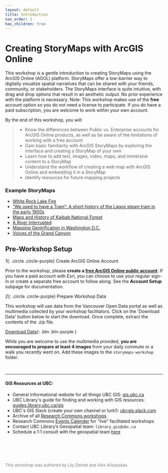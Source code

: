 ```yaml
---
layout: default
title: Introduction
nav_order: 1
has_children: true
---
```


# Creating StoryMaps with ArcGIS Online 

This workshop is a gentle introduction to creating StoryMaps using the ArcGIS Online (AGOL) platform. StoryMaps offer a low-barrier way to digitally visualize spatial narratives that can be shared with your friends, community, or stakeholders. The StoryMaps interface is quite intuitive, with drag and drop options that result in an aesthetic output. No prior experience with the platform is necessary. Note: This workshop makes use of the **free** account option so you do not need a license to participate. If you do have a paid subscription, you are welcome to work within your own account.

By the end of this workshop, you will:

> - Know the differences between Public vs. Enterprise accounts for ArcGIS Online products, as well as be aware of the limitations of working with a free account
> - Gain basic familiarity with ArcGIS StoryMaps by exploring the interface and creating a StoryMap of your own
> - Learn how to add text, images, video, maps, and immersive content to a StoryMap
> - Understand the workflow of creating a web map with ArcGIS Online and embedding it in a StoryMap
> - Identify resources for future mapping projects 

### Example StoryMaps
- [White Rock Lake Fire](https://storymaps.arcgis.com/stories/ea8c2979aeb84539a9fc7dda1f6ad6cf)
- [“We used to have a Tram”: A short history of the Lagos steam tram in the early 1900s](https://storymaps.arcgis.com/stories/e4030e1ddc8b4f078cbe96c61a5c1db7)
- [Maps and History of Kaibab National Forest](https://storymaps.arcgis.com/stories/ffb54e057a654655a73d3d2b6f8a7ae6)
- [A River Interrupted](https://storymaps.arcgis.com/stories/62917edcb76c4e10868cbb7a79638282)
- [Mapping Gentrification in Washington D.C.](https://storymaps.arcgis.com/stories/009773cc5c224421a66d1ce9ff089849)
- [Voices of the Grand Canyon](https://storymaps.arcgis.com/stories/b22a6a09bb2344ff845d9efd3e4152f7)


## Pre-Workshop Setup

*1*{: .circle .circle-purple} Create ArcGIS Online Account

Prior to the workshop, please **create a [free ArcGIS Online public account](https://www.arcgis.com/home/index.html)**. If you have a paid account with Esri, you can choose to use your regular sign-in or create a separate free account to follow along. See the **Account Setup** subpage for documentation. 

*2*{: .circle .circle-purple} Prepare Workshop Data

This workshop will use data from the Vancouver Open Data portal as well as multimedia collected by your workshop facilitators. Click on the 'Download Data' button below to start the download. Once complete, extract the contents of the .zip file. 

[Download Data](./storymaps-workshop.zip){: .btn .btn-purple }

While you are welcome to use the multimedia provided, **you are encouraged to prepare at least 4 images** from your daily commute or a walk you recently went on. Add these images to the `storymaps-workshop` folder. 

<br>

---
#### GIS Resources at UBC:
- General Informational website for all things UBC GIS: [gis.ubc.ca](http://gis.ubc.ca/)
- UBC Library's guide for finding and working with GIS resources: [guides.library.ubc.ca/gis](http://guides.library.ubc.ca/gis)
- UBC's GIS Slack (create your own channel or lurk!): [ubcgis.slack.com](https://ubcgis.slack.com/)
- Archive of all [Research Commons workshops](https://ubc-library-rc.github.io/)
- Research Commons [Events Calender](https://researchcommons.library.ubc.ca/workshops/) for "live" facilitated workshops 
- Contact UBC Library’s Geospatial team: `library.gis@ubc.ca`
- Schedule a 1:1 consult with the geospatial team [here](https://libcal.library.ubc.ca/appointments/research_commons#s-lc-public-pt)

<p style="margin-top:90px"></p>
<p style="color:grey; font-size:13px">This workshop was authored by Lily Demet and Alex Alisauskas.</p>
